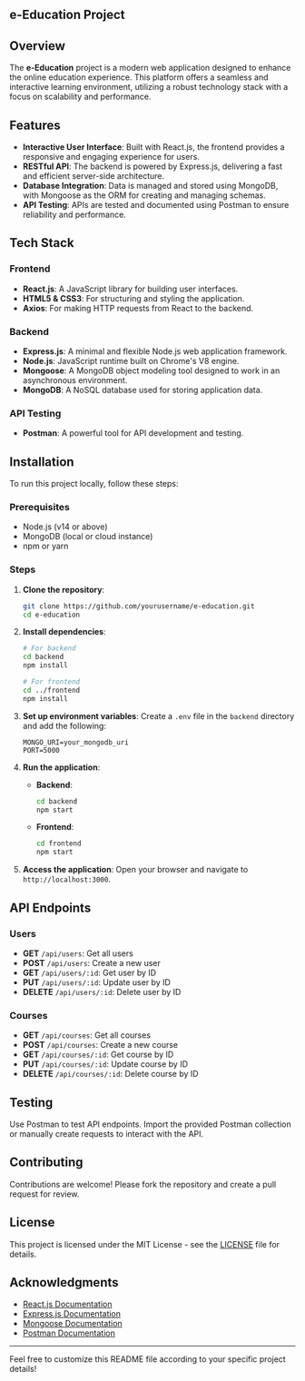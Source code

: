 ## e-Education Project

## Overview

The **e-Education** project is a modern web application designed to enhance the online education experience. This platform offers a seamless and interactive learning environment, utilizing a robust technology stack with a focus on scalability and performance.

## Features

- **Interactive User Interface**: Built with React.js, the frontend provides a responsive and engaging experience for users.
- **RESTful API**: The backend is powered by Express.js, delivering a fast and efficient server-side architecture.
- **Database Integration**: Data is managed and stored using MongoDB, with Mongoose as the ORM for creating and managing schemas.
- **API Testing**: APIs are tested and documented using Postman to ensure reliability and performance.

## Tech Stack

### Frontend
- **React.js**: A JavaScript library for building user interfaces.
- **HTML5 & CSS3**: For structuring and styling the application.
- **Axios**: For making HTTP requests from React to the backend.

### Backend
- **Express.js**: A minimal and flexible Node.js web application framework.
- **Node.js**: JavaScript runtime built on Chrome's V8 engine.
- **Mongoose**: A MongoDB object modeling tool designed to work in an asynchronous environment.
- **MongoDB**: A NoSQL database used for storing application data.

### API Testing
- **Postman**: A powerful tool for API development and testing.

## Installation

To run this project locally, follow these steps:

### Prerequisites
- Node.js (v14 or above)
- MongoDB (local or cloud instance)
- npm or yarn

### Steps

1. **Clone the repository**:
   ```bash
   git clone https://github.com/yourusername/e-education.git
   cd e-education
   ```

2. **Install dependencies**:
   ```bash
   # For backend
   cd backend
   npm install

   # For frontend
   cd ../frontend
   npm install
   ```

3. **Set up environment variables**:
   Create a `.env` file in the `backend` directory and add the following:
   ```env
   MONGO_URI=your_mongodb_uri
   PORT=5000
   ```

4. **Run the application**:

   - **Backend**:
     ```bash
     cd backend
     npm start
     ```

   - **Frontend**:
     ```bash
     cd frontend
     npm start
     ```

5. **Access the application**:
   Open your browser and navigate to `http://localhost:3000`.

## API Endpoints

### Users
- **GET** `/api/users`: Get all users
- **POST** `/api/users`: Create a new user
- **GET** `/api/users/:id`: Get user by ID
- **PUT** `/api/users/:id`: Update user by ID
- **DELETE** `/api/users/:id`: Delete user by ID

### Courses
- **GET** `/api/courses`: Get all courses
- **POST** `/api/courses`: Create a new course
- **GET** `/api/courses/:id`: Get course by ID
- **PUT** `/api/courses/:id`: Update course by ID
- **DELETE** `/api/courses/:id`: Delete course by ID

## Testing

Use Postman to test API endpoints. Import the provided Postman collection or manually create requests to interact with the API.

## Contributing

Contributions are welcome! Please fork the repository and create a pull request for review.

## License

This project is licensed under the MIT License - see the [LICENSE](LICENSE) file for details.

## Acknowledgments

- [React.js Documentation](https://reactjs.org/docs/getting-started.html)
- [Express.js Documentation](https://expressjs.com/)
- [Mongoose Documentation](https://mongoosejs.com/)
- [Postman Documentation](https://learning.postman.com/)

---

Feel free to customize this README file according to your specific project details!
